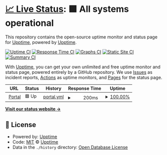 # [📈 Live Status](https://upptime.github.io/upptime): <!--live status--> **🟩 All systems operational**

This repository contains the open-source uptime monitor and status page for [Upptime](https://upptime.js.org), powered by [Upptime](https://github.com/upptime/upptime).

[![Uptime CI](https://github.com/rohanmathias/upptime/workflows/Uptime%20CI/badge.svg)](https://github.com/rohanmathias/upptime/actions?query=workflow%3A%22Uptime+CI%22)
[![Response Time CI](https://github.com/rohanmathias/upptime/workflows/Response%20Time%20CI/badge.svg)](https://github.com/rohanmathias/upptime/actions?query=workflow%3A%22Response+Time+CI%22)
[![Graphs CI](https://github.com/rohanmathias/upptime/workflows/Graphs%20CI/badge.svg)](https://github.com/rohanmathias/upptime/actions?query=workflow%3A%22Graphs+CI%22)
[![Static Site CI](https://github.com/rohanmathias/upptime/workflows/Static%20Site%20CI/badge.svg)](https://github.com/rohanmathias/upptime/actions?query=workflow%3A%22Static+Site+CI%22)
[![Summary CI](https://github.com/rohanmathias/upptime/workflows/Summary%20CI/badge.svg)](https://github.com/rohanmathias/upptime/actions?query=workflow%3A%22Summary+CI%22)

With [Upptime](https://upptime.js.org), you can get your own unlimited and free uptime monitor and status page, powered entirely by a GitHub repository. We use [Issues](https://github.com/upptime/upptime/issues) as incident reports, [Actions](https://github.com/rohanmathias/upptime/actions) as uptime monitors, and [Pages](https://upptime.github.io/upptime) for the status page.

<!--start: status pages-->
<!-- This summary is generated by Upptime (https://github.com/upptime/upptime) -->
<!-- Do not edit this manually, your changes will be overwritten -->
<!-- prettier-ignore -->
| URL | Status | History | Response Time | Uptime |
| --- | ------ | ------- | ------------- | ------ |
| <img alt="" src="https://icons.duckduckgo.com/ip3/portal.rocketprotpo.com.ico" height="13"> [Portal](https://portal.rocketprotpo.com/v2/) | 🟩 Up | [portal.yml](https://github.com/rohanmathias/uptime/commits/HEAD/history/portal.yml) | <details><summary><img alt="Response time graph" src="./graphs/portal/response-time-week.png" height="20"> 200ms</summary><br><a href="https://rohanmathias.github.io/upptime/history/portal"><img alt="Response time 199" src="https://img.shields.io/endpoint?url=https%3A%2F%2Fraw.githubusercontent.com%2Frohanmathias%2Fuptime%2FHEAD%2Fapi%2Fportal%2Fresponse-time.json"></a><br><a href="https://rohanmathias.github.io/upptime/history/portal"><img alt="24-hour response time 131" src="https://img.shields.io/endpoint?url=https%3A%2F%2Fraw.githubusercontent.com%2Frohanmathias%2Fuptime%2FHEAD%2Fapi%2Fportal%2Fresponse-time-day.json"></a><br><a href="https://rohanmathias.github.io/upptime/history/portal"><img alt="7-day response time 200" src="https://img.shields.io/endpoint?url=https%3A%2F%2Fraw.githubusercontent.com%2Frohanmathias%2Fuptime%2FHEAD%2Fapi%2Fportal%2Fresponse-time-week.json"></a><br><a href="https://rohanmathias.github.io/upptime/history/portal"><img alt="30-day response time 199" src="https://img.shields.io/endpoint?url=https%3A%2F%2Fraw.githubusercontent.com%2Frohanmathias%2Fuptime%2FHEAD%2Fapi%2Fportal%2Fresponse-time-month.json"></a><br><a href="https://rohanmathias.github.io/upptime/history/portal"><img alt="1-year response time 199" src="https://img.shields.io/endpoint?url=https%3A%2F%2Fraw.githubusercontent.com%2Frohanmathias%2Fuptime%2FHEAD%2Fapi%2Fportal%2Fresponse-time-year.json"></a></details> | <details><summary><a href="https://rohanmathias.github.io/upptime/history/portal">100.00%</a></summary><a href="https://rohanmathias.github.io/upptime/history/portal"><img alt="All-time uptime 100.00%" src="https://img.shields.io/endpoint?url=https%3A%2F%2Fraw.githubusercontent.com%2Frohanmathias%2Fuptime%2FHEAD%2Fapi%2Fportal%2Fuptime.json"></a><br><a href="https://rohanmathias.github.io/upptime/history/portal"><img alt="24-hour uptime 100.00%" src="https://img.shields.io/endpoint?url=https%3A%2F%2Fraw.githubusercontent.com%2Frohanmathias%2Fuptime%2FHEAD%2Fapi%2Fportal%2Fuptime-day.json"></a><br><a href="https://rohanmathias.github.io/upptime/history/portal"><img alt="7-day uptime 100.00%" src="https://img.shields.io/endpoint?url=https%3A%2F%2Fraw.githubusercontent.com%2Frohanmathias%2Fuptime%2FHEAD%2Fapi%2Fportal%2Fuptime-week.json"></a><br><a href="https://rohanmathias.github.io/upptime/history/portal"><img alt="30-day uptime 100.00%" src="https://img.shields.io/endpoint?url=https%3A%2F%2Fraw.githubusercontent.com%2Frohanmathias%2Fuptime%2FHEAD%2Fapi%2Fportal%2Fuptime-month.json"></a><br><a href="https://rohanmathias.github.io/upptime/history/portal"><img alt="1-year uptime 100.00%" src="https://img.shields.io/endpoint?url=https%3A%2F%2Fraw.githubusercontent.com%2Frohanmathias%2Fuptime%2FHEAD%2Fapi%2Fportal%2Fuptime-year.json"></a></details>

<!--end: status pages-->

[**Visit our status website →**](https://upptime.github.io/upptime)

## 📄 License

- Powered by: [Upptime](https://github.com/upptime/upptime)
- Code: [MIT](./LICENSE) © [Upptime](https://upptime.js.org)
- Data in the `./history` directory: [Open Database License](https://opendatacommons.org/licenses/odbl/1-0/)
